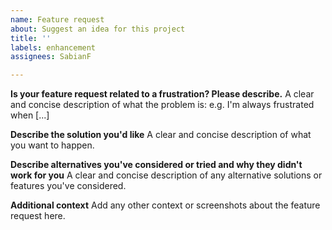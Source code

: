 ```yaml
---
name: Feature request
about: Suggest an idea for this project
title: ''
labels: enhancement
assignees: SabianF

---
```


**Is your feature request related to a frustration? Please describe.**
A clear and concise description of what the problem is: e.g. I'm always frustrated when [...]

**Describe the solution you'd like**
A clear and concise description of what you want to happen.

**Describe alternatives you've considered or tried and why they didn't work for you**
A clear and concise description of any alternative solutions or features you've considered.

**Additional context**
Add any other context or screenshots about the feature request here.
